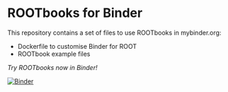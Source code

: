 # ROOTbooks for Binder
This repository contains a set of files to use ROOTbooks in mybinder.org:
* Dockerfile to customise Binder for ROOT
* ROOTbook example files

*Try ROOTbooks now in Binder!*

[![Binder](http://mybinder.org/badge.svg)](http://mybinder.org/repo/cernphsft/rootbinder)
